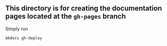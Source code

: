 ## This directory is for creating the documentation pages located at the `gh-pages` branch
Simply run
```{bash}
mkdocs gh-deploy
```
